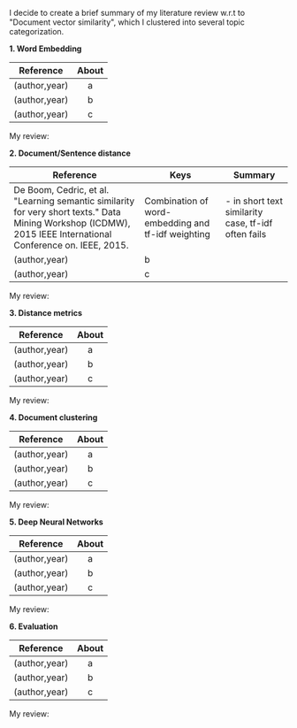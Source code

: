 I decide to create a brief summary of my literature review w.r.t to "Document vector similarity", which I clustered into several topic categorization.

**1. Word Embedding**

| Reference        | About           | 
| ------------- |:-------------:| 
| (author,year)      | a | 
| (author,year)      | b      |  
| (author,year) | c      |   

My review:

**2. Document/Sentence distance**

| Reference        | Keys           | Summary |
| ------------- |-------------| ------------- | 
| De Boom, Cedric, et al. "Learning semantic similarity for very short texts." Data Mining Workshop (ICDMW), 2015 IEEE International Conference on. IEEE, 2015.      | Combination of word-embedding and tf-idf weighting | - in short text similarity case, tf-idf often fails |
| (author,year)      | b      |  |
| (author,year) | c      |   |

My review:

**3. Distance metrics**

| Reference        | About           | 
| ------------- |:-------------:| 
| (author,year)      | a | 
| (author,year)      | b      |  
| (author,year) | c      |   

My review:

**4. Document clustering**

| Reference        | About           | 
| ------------- |:-------------:| 
| (author,year)      | a | 
| (author,year)      | b      |  
| (author,year) | c      |   

My review:

**5. Deep Neural Networks**

| Reference        | About           | 
| ------------- |:-------------:| 
| (author,year)      | a | 
| (author,year)      | b      |  
| (author,year) | c      |   

My review:

**6. Evaluation**

| Reference        | About           | 
| ------------- |:-------------:| 
| (author,year)      | a | 
| (author,year)      | b      |  
| (author,year) | c      |   

My review:
